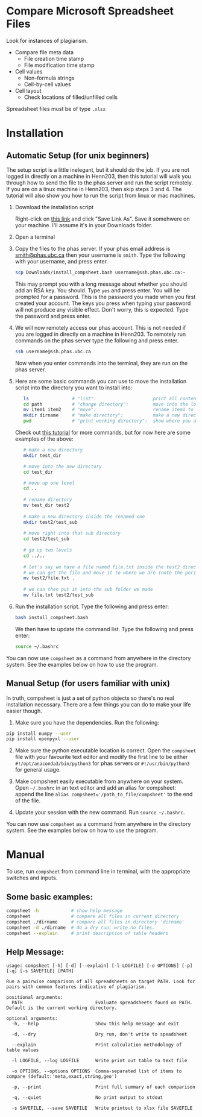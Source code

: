 # Compare Microsoft Spreadsheet Files

Look for instances of plagiarism. 

* Compare file meta data
    * File creation time stamp
    * File modification time stamp
* Cell values
    * Non-formula strings
    * Cell-by-cell values
* Cell layout
    * Check locations of filled/unfilled cells

Spreadsheet files must be of type `.xlsx`

# Installation

## Automatic Setup (for unix beginners)

The setup script is a little inelegant, but it should do the job. If you are not logged in directly on a machine in Henn203, then this tutorial will walk you through how to send the file to the phas server and run the script remotely. If you are on a linux machine in Henn203, then skip steps 3 and 4. The tutorial will also show you how to run the script from linux or mac machines. 

1. Download the installation script

   Right-click on [this link](https://raw.githubusercontent.com/dfujim/SpreadsheetPlagiarism/master/install_compsheet.bash) and click "Save Link As". Save it somehwere on your machine. I'll assume it's in your Downloads folder. 

2. Open a terminal

3. Copy the files to the phas server. If your phas email address is smith@phas.ubc.ca then your username is `smith`. Type the following with your username, and press enter. 

   ```bash
   scp Downloads/install_compsheet.bash username@ssh.phas.ubc.ca:~
   ```
   
   This may prompt you with a long message about whether you should add an RSA key. You should. Type `yes` and press enter. You will be prompted for a password. This is the password you made when you first created your account. The keys you press when typing your password will not produce any visible effect. Don't worry, this is expected. Type the password and press enter. 

4. We will now remotely access our phas account. This is not needed if you are logged in directly on a machine in Henn203. To remotely run commands on the phas server type the following and press enter. 

   ```bash
   ssh username@ssh.phas.ubc.ca
   ```
   Now when you enter commands into the terminal, they are run on the phas server. 

5. Here are some basic commands you can use to move the installation script into the directory you want to install into: 

   ```bash
      ls                # "list":                     print all contents of current directory.
      cd path           # "change directory":         move into the location specified by "path"
      mv item1 item2    # "move":                     rename item1 to item2, or if a path is included, move item1 to the position item2. 
      mkdir dirname     # "make directory":           make a new directory with name "dirname"
      pwd               # "print working directory":  show where you are in the file system
   ```
   
   Check out [this tutorial](https://maker.pro/linux/tutorial/basic-linux-commands-for-beginners) for more commands, but for now here are some examples of the above: 
   
   ```bash
      # make a new directory
      mkdir test_dir
   
      # move into the new directory 
      cd test_dir
   
      # move up one level
      cd ..
      
      # rename directory
      mv test_dir test2
      
      # make a new directory inside the renamed one
      mkdir test2/test_sub
      
      # move right into that sub directory
      cd test2/test_sub
      
      # go up two levels
      cd ../..
      
      # let's say we have a file named file.txt inside the test2 directory.
      # we can get the file and move it to where we are (note the period)
      mv test2/file.txt .
      
      # we can then put it into the sub folder we made
      mv file.txt test2/test_sub
   ```

6. Run the installation script. Type the following and press enter: 

   ```bash
   bash install_compsheet.bash
   ```
   
   We then have to update the command list. Type the following and press enter:
   
   ```bash
   source ~/.bashrc
   ```
   
You can now use `compsheet` as a command from anywhere in the directory system. See the examples below on how to use the program. 
   

## Manual Setup (for users familiar with unix)

In truth, compsheet is just a set of python objects so there's no real installation necessary. There are a few things you can do to make your life easier though. 

1. Make sure you have the dependencies. Run the following: 

```bash
pip install numpy --user
pip install openpyxl --user
```

2. Make sure the python executable location is correct. Open the `compsheet` file with your favourite text editor and modify the first line to be either `#!/opt/anaconda3/bin/python3` for phas servers or `#!/usr/bin/python3` for general usage.

3. Make compsheet easily executable from anywhere on your system. Open `~/.bashrc` in an text editor and add an alias for compsheet: append the line `alias compsheet='/path_to_file/compsheet'` to the end of the file. 

4. Update your session with the new command. Run `source ~/.bashrc`.

You can now use `compsheet` as a command from anywhere in the directory system. See the examples below on how to use the program. 

# Manual

To use, run `compsheet` from command line in terminal, with the appropriate switches and inputs. 

## Some basic examples:

```bash
compsheet -h            # show help message
compsheet               # compare all files in current directory
compsheet ./dirname     # compare all files in directory 'dirname'
compsheet -d ./dirname  # do a dry run: write no files. 
compsheet --explain     # print description of table headers
```

## Help Message: 

```text
usage: compsheet [-h] [-d] [--explain] [-l LOGFILE] [-o OPTIONS] [-p] [-q] [-s SAVEFILE] [PATH]

Run a pairwise comparison of all spreadsheets on target PATH. Look for pairs with common features indicative of plagiarism.

positional arguments:
  PATH                           Evaluate spreadsheets found on PATH. Default is the current working directory.

optional arguments:
  -h, --help                     Show this help message and exit
  
  -d, --dry                      Dry run, don't write to speadsheet
  
  --explain                      Print calculation methodology of table values
  
  -l LOGFILE, --log LOGFILE      Write print out table to text file
  
  -o OPTIONS, --options OPTIONS  Comma-separated list of items to compare (default:'meta,exact,string,geo')
  
  -p, --print                    Print full summary of each comparison
  
  -q, --quiet                    No print output to stdout
  
  -s SAVEFILE, --save SAVEFILE   Write printout to xlsx file SAVEFILE
```
